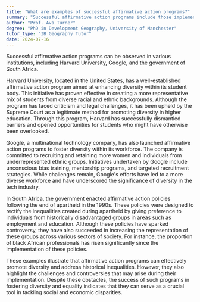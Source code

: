 ```yaml
---
title: "What are examples of successful affirmative action programs?"
summary: "Successful affirmative action programs include those implemented by Harvard University, Google, and the South African government."
author: "Prof. Ava Turner"
degree: "PhD in Development Geography, University of Manchester"
tutor_type: "IB Geography Tutor"
date: 2024-07-16
---
```


Successful affirmative action programs can be observed in various institutions, including Harvard University, Google, and the government of South Africa.

Harvard University, located in the United States, has a well-established affirmative action program aimed at enhancing diversity within its student body. This initiative has proven effective in creating a more representative mix of students from diverse racial and ethnic backgrounds. Although the program has faced criticism and legal challenges, it has been upheld by the Supreme Court as a legitimate method for promoting diversity in higher education. Through this program, Harvard has successfully dismantled barriers and opened opportunities for students who might have otherwise been overlooked.

Google, a multinational technology company, has also launched affirmative action programs to foster diversity within its workforce. The company is committed to recruiting and retaining more women and individuals from underrepresented ethnic groups. Initiatives undertaken by Google include unconscious bias training, mentorship programs, and targeted recruitment strategies. While challenges remain, Google's efforts have led to a more diverse workforce and have underscored the significance of diversity in the tech industry.

In South Africa, the government enacted affirmative action policies following the end of apartheid in the 1990s. These policies were designed to rectify the inequalities created during apartheid by giving preference to individuals from historically disadvantaged groups in areas such as employment and education. Although these policies have sparked controversy, they have also succeeded in increasing the representation of these groups across various sectors of society. For instance, the proportion of black African professionals has risen significantly since the implementation of these policies.

These examples illustrate that affirmative action programs can effectively promote diversity and address historical inequalities. However, they also highlight the challenges and controversies that may arise during their implementation. Despite these obstacles, the success of such programs in fostering diversity and equality indicates that they can serve as a crucial tool in tackling social and economic disparities.
    